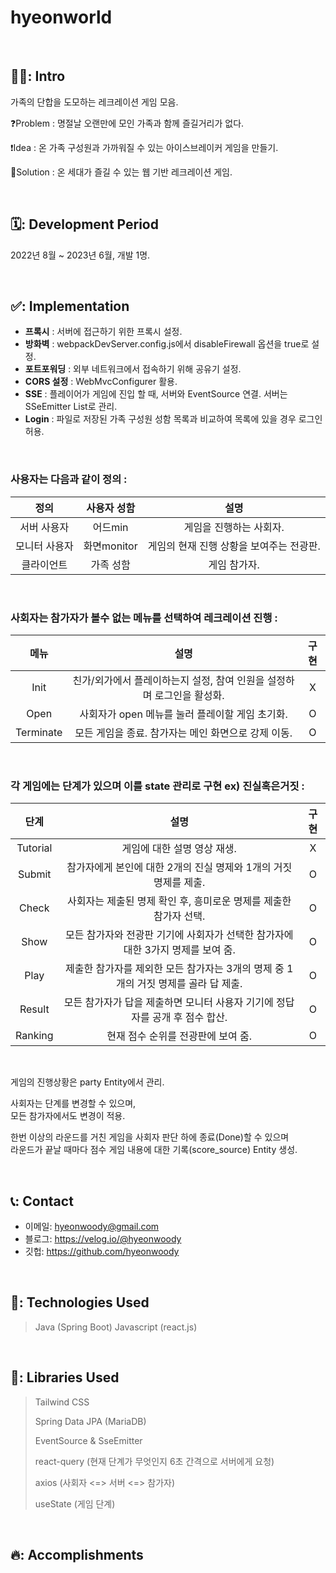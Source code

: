 # hyeonworld


<br>

## 🧑‍💻: Intro
가족의 단합을 도모하는 레크레이션 게임 모음.

❓Problem : 명절날 오랜만에 모인 가족과 함께 즐길거리가 없다.

❗Idea : 온 가족 구성원과 가까워질 수 있는 아이스브레이커 게임을 만들기.

💯Solution : 온 세대가 즐길 수 있는 웹 기반 레크레이션 게임.

<br>

## 🗓️: Development Period
2022년 8월 ~ 2023년 6월, 개발 1명.

<br>

## ✅: Implementation
- **프록시** : 서버에 접근하기 위한 프록시 설정.
- **방화벽** : webpackDevServer.config.js에서 disableFirewall 옵션을 true로 설정.
- **포트포워딩** : 외부 네트워크에서 접속하기 위해 공유기 설정.
- **CORS 설정** : WebMvcConfigurer 활용.
- **SSE** : 플레이어가 게임에 진입 할 때, 서버와 EventSource 연결. 서버는 SSeEmitter List로 관리.
- **Login** :  파일로 저장된 가족 구성원 성함 목록과 비교하여 목록에 있을 경우 로그인 허용.

<br>

### 사용자는 다음과 같이 정의  :
|**정의**|**사용자 성함**|**설명**|
|:---:|:---:|:---:|
|서버 사용자|어드min|게임을 진행하는 사회자.|
|모니터 사용자|화면monitor|게임의 현재 진행 상황을 보여주는 전광판.|
|클라이언트|가족 성함|게임 참가자.|  

<br>

### 사회자는 참가자가 볼수 없는 메뉴를 선택하여 레크레이션 진행 :
|**메뉴**|**설명**|**구현**|
|:---:|:---:|:---:|
|Init|친가/외가에서 플레이하는지 설정, 참여 인원을 설정하며 로그인을 활성화.|X|
|Open|사회자가 open 메뉴를 눌러 플레이할 게임 초기화.|O|
|Terminate|모든 게임을 종료. 참가자는 메인 화면으로 강제 이동.|O|  

<br>

### 각 게임에는 단계가 있으며 이를 state 관리로 구현 ex) 진실혹은거짓 :
|**단계**|                      **설명**                       |**구현**|
|:---:|:-------------------------------------------------:|:---:|
|Tutorial|                 게임에 대한 설명 영상 재생.                  |X|
|Submit|      참가자에게 본인에 대한 2개의 진실 명제와 1개의 거짓 명제를 제출.       |O|
|Check|      사회자는 제출된 명제 확인 후, 흥미로운 명제를 제출한 참가자 선택.       |O|
|Show|  모든 참가자와 전광판 기기에 사회자가 선택한 참가자에 대한 3가지 명제를 보여 줌.   |O|
|Play| 제출한 참가자를 제외한 모든 참가자는 3개의 명제 중 1개의 거짓 명제를 골라 답 제출. |O|
|Result|   모든 참가자가 답을 제출하면 모니터 사용자 기기에 정답자를 공개 후 점수 합산.    |O|
|Ranking|               현재 점수 순위를 전광판에 보여 줌.                |O|  

<br>

게임의 진행상황은 party Entity에서 관리.

사회자는 단계를 변경할 수 있으며,  
모든 참가자에서도 변경이 적용.


한번 이상의 라운드를 거친 게임을 사회자 판단 하에 종료(Done)할 수 있으며  
라운드가 끝날 때마다 점수 게임 내용에 대한 기록(score_source) Entity 생성.

<br>

## 📞: Contact
- 이메일: hyeonwoody@gmail.com
- 블로그: https://velog.io/@hyeonwoody
- 깃헙: https://github.com/hyeonwoody

<br>

## 🧱: Technologies Used
> Java (Spring Boot) 
> Javascript (react.js)


<br>

## 📖: Libraries Used
> Tailwind CSS  
> 
> Spring Data JPA (MariaDB)  
> 
> EventSource & SseEmitter 
>
> react-query (현재 단계가 무엇인지 6초 간격으로 서버에게 요청) 
> 
> axios (사회자 <=> 서버 <=> 참가자) 
> 
> useState (게임 단계)

<br>

## 🔥: Accomplishments


<br>